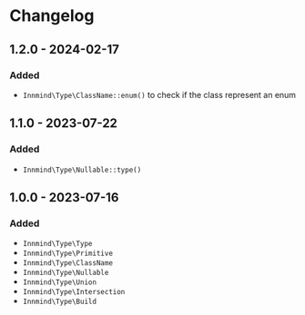 # Changelog

## 1.2.0 - 2024-02-17

### Added

- `Innmind\Type\ClassName::enum()` to check if the class represent an enum

## 1.1.0 - 2023-07-22

### Added

- `Innmind\Type\Nullable::type()`

## 1.0.0 - 2023-07-16

### Added

- `Innmind\Type\Type`
- `Innmind\Type\Primitive`
- `Innmind\Type\ClassName`
- `Innmind\Type\Nullable`
- `Innmind\Type\Union`
- `Innmind\Type\Intersection`
- `Innmind\Type\Build`
